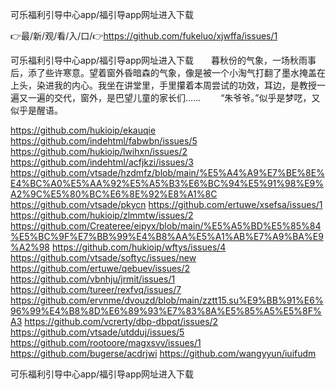 可乐福利引导中心app/福引导app网址进入下载

👉最/新/观/看/入/口/👉https://github.com/fukeluo/xjwffa/issues/1

可乐福利引导中心app/福引导app网址进入下载　　暮秋份的气象，一场秋雨事后，添了些许寒意。望着窗外昏暗森的气象，像是被一个小淘气打翻了墨水掩盖在上头，染进我的内心。我坐在讲堂里，手里攥着本周尝试的功效，耳边，是教授一遍又一遍的交代，窗外，是巴望儿童的家长们……
　　“朱爷爷。”似乎是梦呓，又似乎是醒语。


https://github.com/hukioip/ekauqie
https://github.com/indehtml/fabwbn/issues/5
https://github.com/hukioip/lwihxn/issues/2
https://github.com/indehtml/acfjkzi/issues/3
https://github.com/vtsade/hzdmfz/blob/main/%E5%A4%A9%E7%BE%8E%E4%BC%A0%E5%AA%92%E5%A5%B3%E6%BC%94%E5%91%98%E9%A2%9C%E5%80%BC%E6%8E%92%E8%A1%8C
https://github.com/vtsade/pkycn
https://github.com/ertuwe/xsefsa/issues/1
https://github.com/hukioip/zlmmtw/issues/2
https://github.com/Createree/eipyx/blob/main/%E5%A5%BD%E5%85%84%E5%BC%9F%E7%BB%99%E4%B8%AA%E5%A1%AB%E7%A9%BA%E9%A2%98
https://github.com/hukioip/wftys/issues/4
https://github.com/vtsade/softyc/issues/new
https://github.com/ertuwe/qebuev/issues/2
https://github.com/vbnhju/jrmit/issues/1
https://github.com/tureer/rexfvq/issues/7
https://github.com/ervnme/dvouzd/blob/main/zztt15.su%E9%BB%91%E6%96%99%E4%B8%8D%E6%89%93%E7%83%8A%E5%85%A5%E5%8F%A3
https://github.com/vcrerty/dbp-dbpqt/issues/2
https://github.com/vtsade/utdduj/issues/5
https://github.com/rootoore/magxsvv/issues/1
https://github.com/bugerse/acdrjwi
https://github.com/wangyyun/iuifudm

可乐福利引导中心app/福引导app网址进入下载
